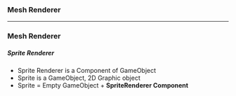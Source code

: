 ### Mesh Renderer

------------------------------------------

### Mesh Renderer

##### Sprite Renderer

* Sprite Renderer is a Component of GameObject
* Sprite is a GameObject, 2D Graphic object
* Sprite = Empty GameObject + **SpriteRenderer Component**
